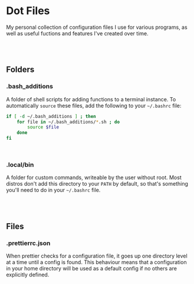 # Dot Files

My personal collection of configuration files I use for various programs, as well as useful fuctions and features I've created over time.

<br><br>

## Folders

### .bash_additions

A folder of shell scripts for adding functions to a terminal instance. To automatically `source` these files, add the following to your `~/.bashrc` file:

```bash
if [ -d ~/.bash_additions ] ; then
	for file in ~/.bash_additions/*.sh ; do
		source $file
	done
fi
```

<br>

### .local/bin

A folder for custom commands, writeable by the user without root. Most distros don't add this directory to your `PATH` by default, so that's something you'll need to do in your `~/.bashrc` file.

<br><br>

## Files

### .prettierrc.json

When prettier checks for a configuration file, it goes up one directory level at a time until a config is found. This behaviour means that a configuration in your home directory will be used as a default config if no others are explicitly defined.

